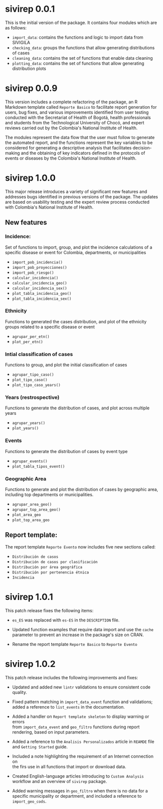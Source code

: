 # sivirep 0.0.1

This is the initial version of the package. It contains four modules which are as follows:

-   `import_data`: contains the functions and logic to import data from SIVIGILA
-   `checking_data`: groups the functions that allow generating distributions of cases
-   `cleaning_data`: contains the set of functions that enable data cleaning
-   `plotting_data`: contains the set of functions that allow generating distribution plots

# sivirep 0.0.9

This version includes a complete refactoring of the package, an R Markdown template called `Reporte Basico` to facilitate report generation for users, bug fixes, and various improvements identified from user testing conducted with the Secretariat of Health of Bogotá, health professionals and students from the Technological University of Chocó, and expert reviews carried out by the Colombia's National Institute of Health.

The modules represent the data flow that the user must follow to generate the automated report, and the functions represent the key variables to be considered for generating a descriptive analysis that facilitates decision-making and the obtaining of key indicators defined in the protocols of events or diseases by the Colombia's National Institute of Health.

# sivirep 1.0.0

This major release introduces a variety of significant new features and addresses bugs identified in previous versions of the package. The updates are based on usability testing and the expert review process conducted with Colombia's National Institute of Health.

## New features

### Incidence:

Set of functions to import, group, and plot the incidence calculations of a specific disease or event for Colombia, departments, or municipalities

-   `import_pob_incidencia()`
-   `import_pob_proyecciones()`
-   `import_pob_riesgo()`
-   `calcular_incidencia()`
-   `calcular_incidencia_geo()`
-   `calcular_incidencia_sex()`
-   `plot_tabla_incidencia_geo()`
-   `plot_tabla_incidencia_sex()`

### Ethnicity

Functions to generated the cases distribution, and plot of the ethnicity groups related to a specific disease or event

-   `agrupar_per_etn()`
-   `plot_per_etn()`

### Intial classification of cases

Functions to group, and plot the initial classification of cases

-   `agrupar_tipo_caso()`
-   `plot_tipo_caso()`
-   `plot_tipo_caso_years()`

### Years (restrospective)

Functions to generate the distribution of cases, and plot across multiple years

-   `agrupar_years()`
-   `plot_years()`

### Events

Functions to generate the distribution of cases by event type

-   `agrupar_events()`
-   `plot_tabla_tipos_event()`

### Geographic Area

Functions to generate and plot the distribution of cases by geographic area, including top departments or municipalities.

-   `agrupar_area_geo()`
-   `agrupar_top_area_geo()`
-   `plot_area_geo`
-   `plot_top_area_geo`

## Report template:

The report template `Reporte Evento` now includes five new sections called:
-   `Distribución de casos` 
-   `Distribución de casos por clasificación`
-   `Distribución por área geográfica`
-   `Distribución por pertenencia étnica` 
-   `Incidencia`

# sivirep 1.0.1

This patch release fixes the following items:

-   `es_ES` was replaced with `es-ES` in the `DESCRIPTION` file.
  
-   Updated function examples that require data import and 
    use the `cache` parameter to prevent an increase in the package's size 
    on CRAN.
    
-   Rename the report template `Reporte Basico` to `Reporte Evento`

# sivirep 1.0.2

This patch release includes the following improvements and fixes:

-   Updated and added new `lintr` validations to ensure consistent code quality.

-   Fixed pattern matching in `import_data_event` function and validations; 
    added a reference to `list_events` in the documentation.

-   Added a handler on `Report template skeleton` to display warning or errors  
    from `import_data_event` and `geo_filtro` functions during report rendering, 
    based on input parameters.
    
-   Added a reference to the `Analisis Personalizados` article in `REAMDE` file 
    and `Getting Started` guide.

-   Included a note highlighting the requirement of an Internet connection on  
    the firs use in all functions that import or download data.
    
-   Created English-language articles introducing to `Custom Analysis` workflow 
    and an overview of `sivirep` package.

-   Added warning messages in `geo_filtro` when there is no data for a specific
    municipality or department, and included a reference to `import_geo_cods`.
